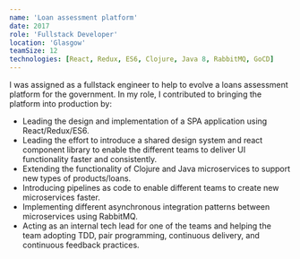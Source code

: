 ```yaml
---
name: 'Loan assessment platform'
date: 2017
role: 'Fullstack Developer'
location: 'Glasgow'
teamSize: 12
technologies: [React, Redux, ES6, Clojure, Java 8, RabbitMQ, GoCD]
---
```


I was assigned as a fullstack engineer to help to evolve a loans assessment platform for the government. In my role, I contributed to bringing the platform into production by:

*   Leading the design and implementation of a SPA application using React/Redux/ES6.
*   Leading the effort to introduce a shared design system and react component library to enable the different teams to deliver UI functionality faster and consistently.
*   Extending the functionality of Clojure and Java microservices to support new types of products/loans.
*   Introducing pipelines as code to enable different teams to create new microservices faster.
*   Implementing different asynchronous integration patterns between microservices using RabbitMQ.
*   Acting as an internal tech lead for one of the teams and helping the team adopting TDD, pair programming, continuous delivery, and continuous feedback practices.